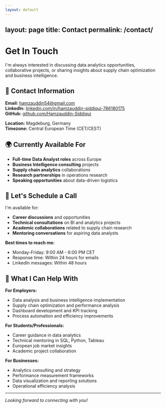 ```yaml
---
layout: default
---
```

layout: page
title: Contact
permalink: /contact/
---

# Get In Touch

I'm always interested in discussing data analytics opportunities, collaborative projects, or sharing insights about supply chain optimization and business intelligence.

## 📧 Contact Information

**Email:** [hamzauddin54@gmail.com](mailto:hamzauddin54@gmail.com)  
**LinkedIn:** [linkedin.com/in/hamzauddin-siddiqui-786180175](https://www.linkedin.com/in/hamzauddin-siddiqui-786180175)  
**GitHub:** [github.com/Hamzauddin-Siddiqui](https://github.com/Hamzauddin-Siddiqui)  

**Location:** Magdeburg, Germany  
**Timezone:** Central European Time (CET/CEST)

## 🌍 Currently Available For

- **Full-time Data Analyst roles** across Europe
- **Business Intelligence consulting** projects
- **Supply chain analytics** collaborations
- **Research partnerships** in operations research
- **Speaking opportunities** about data-driven logistics

## 📅 Let's Schedule a Call

I'm available for:
- **Career discussions** and opportunities
- **Technical consultations** on BI and analytics projects
- **Academic collaborations** related to supply chain research
- **Mentoring conversations** for aspiring data analysts

**Best times to reach me:**
- Monday-Friday: 9:00 AM - 6:00 PM CET
- Response time: Within 24 hours for emails
- LinkedIn messages: Within 48 hours

## 🎯 What I Can Help With

**For Employers:**
- Data analysis and business intelligence implementation
- Supply chain optimization and performance analysis
- Dashboard development and KPI tracking
- Process automation and efficiency improvements

**For Students/Professionals:**
- Career guidance in data analytics
- Technical mentoring in SQL, Python, Tableau
- European job market insights
- Academic project collaboration

**For Businesses:**
- Analytics consulting and strategy
- Performance measurement frameworks
- Data visualization and reporting solutions
- Operational efficiency analysis

---

*Looking forward to connecting with you!*
